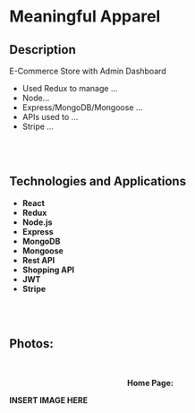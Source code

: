# Meaningful Apparel

<h2>Description</h2>

E-Commerce Store with Admin Dashboard  

  - Used Redux to manage ...
  - Node...
  - Express/MongoDB/Mongoose ...
  - APIs used to ...
  - Stripe ...
  
<br>
<br>

<h2>Technologies and Applications</h2>

- <b>React</b> 
- <b>Redux</b>
- <b>Node.js</b>
- <b>Express</b>
- <b>MongoDB</b>
- <b>Mongoose</b>
- <b>Rest API<b>
- <b>Shopping API<b>
- <b>JWT<b>
- <b>Stripe<b>

<br>
<br>


<h2>Photos:</h2> <br/>

<p align="center">
<b>Home Page:<b> <br/>


INSERT IMAGE HERE

<br />
<br />
